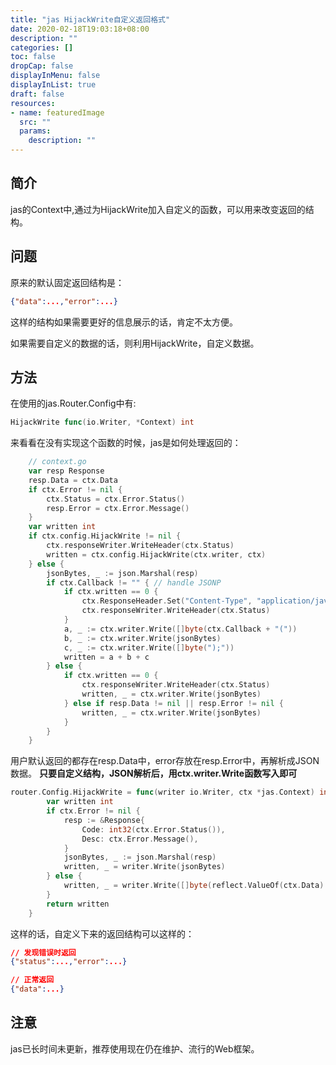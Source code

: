 ```yaml
---
title: "jas HijackWrite自定义返回格式"
date: 2020-02-18T19:03:18+08:00
description: ""
categories: []
toc: false
dropCap: false
displayInMenu: false
displayInList: true
draft: false
resources:
- name: featuredImage
  src: ""
  params:
    description: ""
---
```


## 简介

jas的Context中,通过为HijackWrite加入自定义的函数，可以用来改变返回的结构。

## 问题

原来的默认固定返回结构是：

```json
{"data":...,"error":...}
```

这样的结构如果需要更好的信息展示的话，肯定不太方便。

如果需要自定义的数据的话，则利用HijackWrite，自定义数据。

## 方法

在使用的jas.Router.Config中有:

```go
HijackWrite func(io.Writer, *Context) int
```

来看看在没有实现这个函数的时候，jas是如何处理返回的：

```go
    // context.go
    var resp Response
    resp.Data = ctx.Data
    if ctx.Error != nil {
        ctx.Status = ctx.Error.Status()
        resp.Error = ctx.Error.Message()
    }
    var written int
    if ctx.config.HijackWrite != nil {
        ctx.responseWriter.WriteHeader(ctx.Status)
        written = ctx.config.HijackWrite(ctx.writer, ctx)
    } else {
        jsonBytes, _ := json.Marshal(resp)
        if ctx.Callback != "" { // handle JSONP
            if ctx.written == 0 {
                ctx.ResponseHeader.Set("Content-Type", "application/javascript; charset=utf-8")
                ctx.responseWriter.WriteHeader(ctx.Status)
            }
            a, _ := ctx.writer.Write([]byte(ctx.Callback + "("))
            b, _ := ctx.writer.Write(jsonBytes)
            c, _ := ctx.writer.Write([]byte(");"))
            written = a + b + c
        } else {
            if ctx.written == 0 {
                ctx.responseWriter.WriteHeader(ctx.Status)
                written, _ = ctx.writer.Write(jsonBytes)
            } else if resp.Data != nil || resp.Error != nil {
                written, _ = ctx.writer.Write(jsonBytes)
            }
        }
    }
```

用户默认返回的都存在resp.Data中，error存放在resp.Error中，再解析成JSON数据。
**只要自定义结构，JSON解析后，用ctx.writer.Write函数写入即可**

```go
router.Config.HijackWrite = func(writer io.Writer, ctx *jas.Context) int {
        var written int
        if ctx.Error != nil {
            resp := &Response{
                Code: int32(ctx.Error.Status()),
                Desc: ctx.Error.Message(),
            }
            jsonBytes, _ := json.Marshal(resp)
            written, _ = writer.Write(jsonBytes)
        } else {
            written, _ = writer.Write([]byte(reflect.ValueOf(ctx.Data).String()))
        }
        return written
    }
```

这样的话，自定义下来的返回结构可以这样的：

```json
// 发现错误时返回
{"status":...,"error":...}

// 正常返回
{"data":...}
```

## 注意

jas已长时间未更新，推荐使用现在仍在维护、流行的Web框架。
